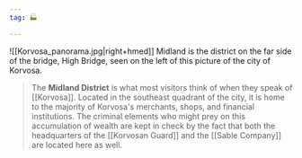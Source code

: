```yaml
---
tag: 🏭

---
```

![[Korvosa_panorama.jpg|right+hmed]] 
 Midland is the district on the far side of the bridge, High Bridge, seen on the left of this picture of the city of Korvosa.
> The **Midland District** is what most visitors think of when they speak of [[Korvosa]]. Located in the southeast quadrant of the city, it is home to the majority of Korvosa's merchants, shops, and financial institutions. The criminal elements who might prey on this accumulation of wealth are kept in check by the fact that both the headquarters of the [[Korvosan Guard]] and the [[Sable Company]] are located here as well.








